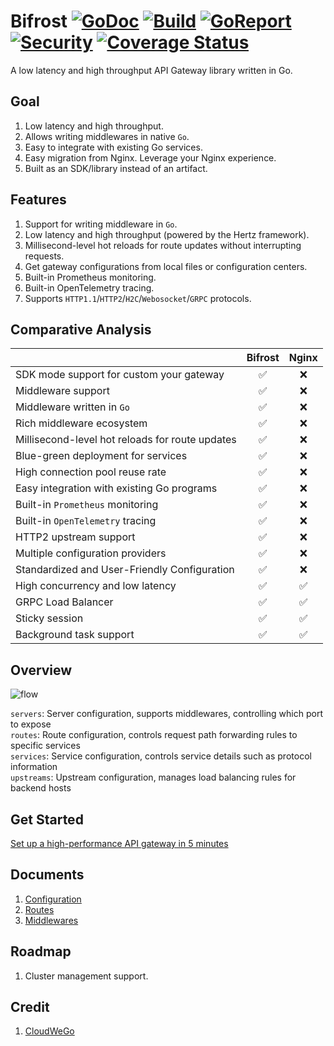 # Bifrost [![GoDoc][doc-img]][doc] [![Build][ci-img]][ci] [![GoReport][report-img]][report] [![Security][security-img]][security] [![Coverage Status][cov-img]][cov]

A low latency and high throughput API Gateway library written in Go.

## Goal

1. Low latency and high throughput.
1. Allows writing middlewares in native `Go`.
1. Easy to integrate with existing Go services.
1. Easy migration from Nginx. Leverage your Nginx experience.
1. Built as an SDK/library instead of an artifact.

## Features

1. Support for writing middleware in `Go`.
1. Low latency and high throughput (powered by the Hertz framework).
1. Millisecond-level hot reloads for route updates without interrupting requests.
1. Get gateway configurations from local files or configuration centers.
1. Built-in Prometheus monitoring.
1. Built-in OpenTelemetry tracing.
1. Supports `HTTP1.1`/`HTTP2`/`H2C`/`Webosocket`/`GRPC` protocols.

## Comparative Analysis

|                                                 | Bifrost | Nginx |
| :---------------------------------------------- | :-----: | :---: |
| SDK mode support for custom your gateway        |   ✅    |  ❌   |
| Middleware support                              |   ✅    |  ❌   |
| Middleware written in `Go`                      |   ✅    |  ❌   |
| Rich middleware ecosystem                       |   ✅    |  ❌   |
| Millisecond-level hot reloads for route updates |   ✅    |  ❌   |
| Blue-green deployment for services              |   ✅    |  ❌   |
| High connection pool reuse rate                 |   ✅    |  ❌   |
| Easy integration with existing Go programs      |   ✅    |  ❌   |
| Built-in `Prometheus` monitoring                |   ✅    |  ❌   |
| Built-in `OpenTelemetry` tracing                |   ✅    |  ❌   |
| HTTP2 upstream support                          |   ✅    |  ❌   |
| Multiple configuration providers                |   ✅    |  ❌   |
| Standardized and User-Friendly Configuration    |   ✅    |  ❌   |
| High concurrency and low latency                |   ✅    |  ✅   |
| GRPC Load Balancer                              |   ✅    |  ✅   |
| Sticky session                                  |   ✅    |  ✅   |
| Background task support                         |   ✅    |  ✅   |

## Overview

![flow](/docs/images/bifrost_arch.png)

`servers`: Server configuration, supports middlewares, controlling which port to expose \
`routes`: Route configuration, controls request path forwarding rules to specific services \
`services`: Service configuration, controls service details such as protocol information \
`upstreams`: Upstream configuration, manages load balancing rules for backend hosts

## Get Started

[Set up a high-performance API gateway in 5 minutes](/docs/get_started.md)

## Documents

1. [Configuration](./docs/configuration.md)
1. [Routes](./docs/routes.md)
1. [Middlewares](./docs/middlewares.md)

## Roadmap

1. Cluster management support.

## Credit

1. [CloudWeGo](https://www.cloudwego.io/)

[doc-img]: https://godoc.org/github.com/nite-coder/bifrost?status.svg
[doc]: https://pkg.go.dev/github.com/nite-coder/bifrost?tab=doc
[ci-img]: https://github.com/nite-coder/bifrost/actions/workflows/build.yml/badge.svg
[ci]: https://github.com/nite-coder/bifrost/actions
[report-img]: https://goreportcard.com/badge/github.com/nite-coder/bifrost
[report]: https://goreportcard.com/report/github.com/nite-coder/bifrost
[security-img]: https://github.com/nite-coder/bifrost/actions/workflows/codeql-analysis.yml/badge.svg
[security]: https://github.com/nite-coder/bifrost/security
[cov-img]: https://codecov.io/github/nite-coder/bifrost/graph/badge.svg
[cov]: https://codecov.io/github/nite-coder/bifrost

